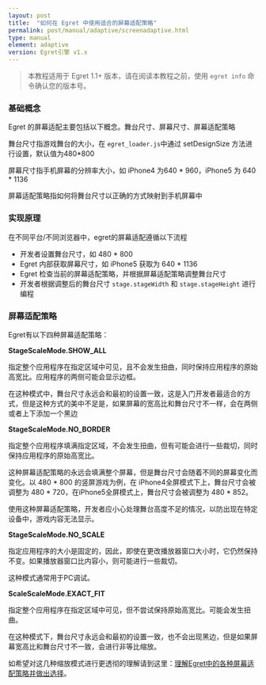 ```yaml
---
layout: post
title:  "如何在 Egret 中使用适合的屏幕适配策略"
permalink: post/manual/adaptive/screenadaptive.html
type: manual
element: adaptive
version: Egret引擎 v1.x
---
```


>本教程适用于 Egret 1.1+ 版本，请在阅读本教程之前，使用 ``` egret info ``` 命令确认您的版本号。


### 基础概念

Egret 的屏幕适配主要包括以下概念。舞台尺寸、屏幕尺寸、屏幕适配策略

舞台尺寸指游戏舞台的大小，在 ``` egret_loader.js ```中通过 setDesignSize 方法进行设置，默认值为480*800

屏幕尺寸指手机屏幕的分辨率大小，如 iPhone4 为640 * 960，iPhone5 为 640 * 1136

屏幕适配策略指如何将舞台尺寸以正确的方式映射到手机屏幕中

### 实现原理

在不同平台/不同浏览器中，egret的屏幕适配遵循以下流程

* 开发者设置舞台尺寸，如 480 * 800
* Egret 内部获取屏幕尺寸，如 iPhone5 获取为 640 * 1136
* Egret 检查当前的屏幕适配策略，并根据屏幕适配策略调整舞台尺寸
* 开发者根据调整后的舞台尺寸 ``` stage.stageWidth ``` 和 ``` stage.stageHeight ``` 进行编程


### 屏幕适配策略

Egret有以下四种屏幕适配策略：

**StageScaleMode.SHOW_ALL**

指定整个应用程序在指定区域中可见，且不会发生扭曲，同时保持应用程序的原始高宽比。应用程序的两侧可能会显示边框。

在这种模式中，舞台尺寸永远会和最初的设置一致，这是入门开发者最适合的方式，但是这种方式的美中不足是，如果屏幕的宽高比和舞台尺寸不一样，会在两侧或者上下添加一个黑边

**StageScaleMode.NO_BORDER**

指定整个应用程序填满指定区域，不会发生扭曲，但有可能会进行一些裁切，同时保持应用程序的原始高宽比。

这种屏幕适配策略的永远会填满整个屏幕，但是舞台尺寸会随着不同的屏幕变化而变化。以 480 * 800 的竖屏游戏为例，在 iPhone4全屏模式下上，舞台尺寸会被调整为 480 * 720，在iPhone5全屏模式上，舞台尺寸会被调整为 480 * 852。

使用这种屏幕适配策略，开发者应小心处理舞台高度不足的情况，以防出现在特定设备中，游戏内容无法显示。

**StageScaleMode.NO_SCALE**

指定应用程序的大小是固定的，因此，即使在更改播放器窗口大小时，它仍然保持不变。如果播放器窗口比内容小，则可能进行一些裁切。

这种模式通常用于PC调试。



**ScaleScaleMode.EXACT_FIT**

指定整个应用程序在指定区域中可见，但不尝试保持原始高宽比。可能会发生扭曲。

在这种模式下，舞台尺寸永远会和最初的设置一致，也不会出现黑边，但是如果屏幕宽高比和舞台尺寸不一致，会进行非等比缩放。

如希望对这几种缩放模式进行更透彻的理解请到这里：[理解Egret中的各种屏幕适配策略并做出选择]({{site.baseurl}}/jksubj/scalemode.html)。